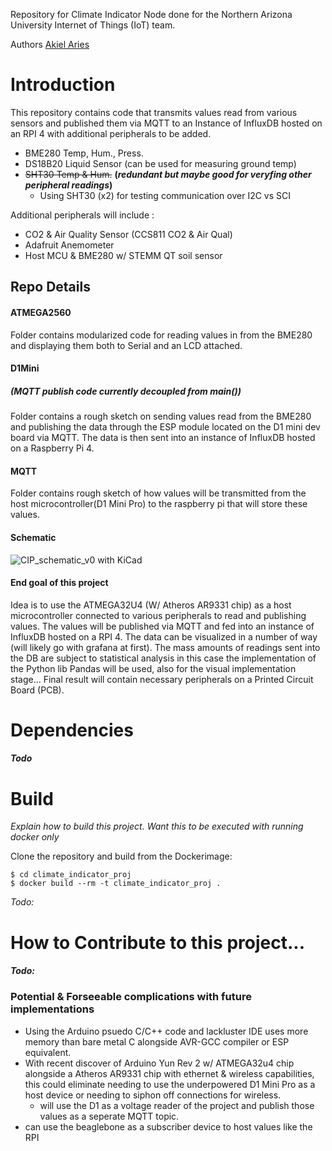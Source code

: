Repository for Climate Indicator Node done for the Northern Arizona University Internet of Things (IoT) team.

Authors
[Akiel Aries](https://www.github.com/aba275)


# Introduction
This repository contains code that transmits values read
from various sensors and published them via MQTT to an Instance of
InfluxDB hosted on an RPI 4 with additional peripherals to be added.

- BME280 Temp, Hum., Press.
- DS18B20 Liquid Sensor     (can be used for measuring ground temp)
- ~~SHT30 Temp & Hum.~~     **(*redundant but maybe good for veryfing other peripheral readings*)**
    - Using SHT30 (x2) for testing communication over I2C vs SCI

Additional peripherals will include :

- CO2 & Air Quality Sensor (CCS811 CO2 & Air Qual)
- Adafruit Anemometer 
- Host MCU & BME280 w/ STEMM QT soil sensor

## Repo Details
#### ATMEGA2560
Folder contains modularized code for reading values in
from the BME280 and displaying them both to Serial and
an LCD attached.

#### D1Mini
##### *(MQTT publish code currently decoupled from main())*
Folder contains a rough sketch on sending values read
from the BME280 and publishing the data through the ESP
module located on the D1 mini dev board via MQTT. The
data is then sent into an instance of InfluxDB hosted on
a Raspberry Pi 4.

#### MQTT
Folder contains rough sketch of how values will be
transmitted from the host microcontroller(D1 Mini Pro)
to the raspberry pi that will store these values.


#### Schematic 
![CIP_schematic_v0 with KiCad](https://github.com/NAU-IoT/CIP_prod/blob/main/img/KICAD_CIP_SCHEMATIC_V0.png)


#### End goal of this project
Idea is to use the ATMEGA32U4 (W/ Atheros AR9331 chip) as a host 
microcontroller connected to various peripherals to read and publishing values. 
The values will be published via MQTT and fed into an instance of InfluxDB hosted 
on a RPI 4. The data can be visualized in a number of way (will likely go with 
grafana at first). The mass amounts of readings sent into the DB are subject to statistical analysis in 
this case the implementation of the Python lib Pandas will be used, also for the visual implementation stage...
Final result will contain necessary peripherals on a Printed Circuit Board (PCB).

# Dependencies
#### *Todo*

# Build
*Explain how to build this project. Want this to be
executed with running docker only*

Clone the repository and build from the Dockerimage:

    $ cd climate_indicator_proj
    $ docker build --rm -t climate_indicator_proj .
*Todo:*


# How to Contribute to this project...
#### *Todo:*

### Potential & Forseeable complications with future implementations
- Using the Arduino psuedo C/C++ code and lackluster IDE uses more memory
than bare metal C alongside AVR-GCC compiler or ESP equivalent.
- With recent discover of Arduino Yun Rev 2 w/ ATMEGA32u4 chip alongside
a Atheros AR9331 chip with ethernet & wireless capabilities, this could eliminate
needing to use the underpowered D1 Mini Pro as a host device or needing to siphon off
connections for wireless.
    - will use the D1 as a voltage reader of the project and publish those values as a
    seperate MQTT topic.
- can use the beaglebone as a subscriber device to host values like the RPI 

